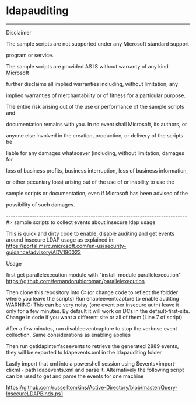 # ldapauditing
-------------------------------------------------------------------------------

Disclaimer

The sample scripts are not supported under any Microsoft standard support 

program or service. 

The sample scripts are provided AS IS without warranty of any kind. Microsoft

further disclaims all implied warranties including, without limitation, any 

implied warranties of merchantability or of fitness for a particular purpose.

The entire risk arising out of the use or performance of the sample scripts and 

documentation remains with you. In no event shall Microsoft, its authors, or 

anyone else involved in the creation, production, or delivery of the scripts be

liable for any damages whatsoever (including, without limitation, damages for 

loss of business profits, business interruption, loss of business information, 

or other pecuniary loss) arising out of the use of or inability to use the 

sample scripts or documentation, even if Microsoft has been advised of the 

possibility of such damages.

-----------------------------------------------------------------------------#>
sample scripts to collect events about insecure ldap usage

This is quick and dirty code to enable, disable auditing and get events around insecure LDAP usage as explained in: 
https://portal.msrc.microsoft.com/en-us/security-guidance/advisory/ADV190023

Usage

first get parallelexecution module with "install-module parallelexecution"
https://github.com/fernandorubioroman/parallelexecution

Then clone this repository into C: (or change code to reflect the foldder where you leave the scripts)
Run enableeventcapture to enable auditing WARNING: This can be very noisy (one event per insecure auth) leave it only for a few minutes. By default it will work on DCs in the default-first-site. Change in code if you want a different site or all of them (Line 7 of script)

After a few minutes,  run disableeventcapture to stop the verbose event collection. Same considerations as enabling applies

Then run getldapinterfaceevents to retrieve the generated 2889 events, they will be exported to ldapevents.xml in the ldapauditing folder

Lastly import that xml into a powershell session using $events=import-clixml - path ldapevents.xml and parse it.  Alternatively the following script can be used to get and parse the events for one machine

https://github.com/russelltomkins/Active-Directory/blob/master/Query-InsecureLDAPBinds.ps1





